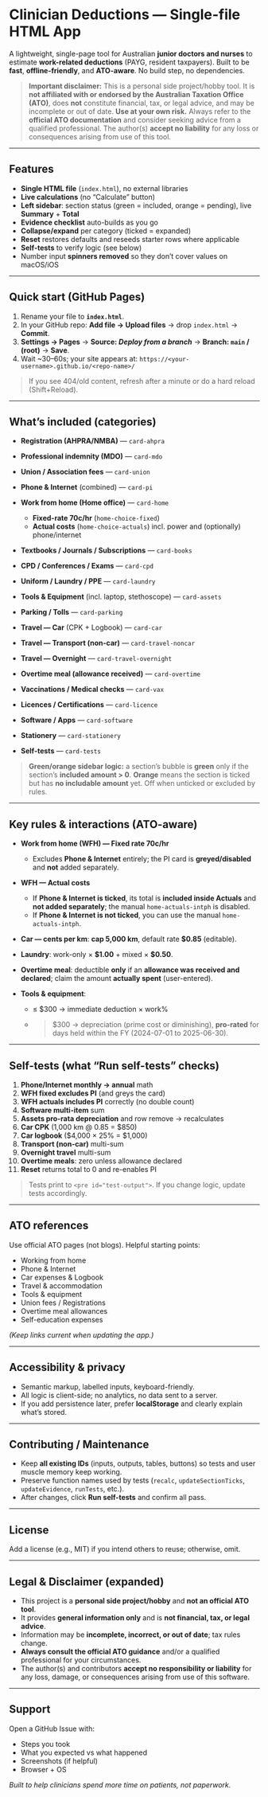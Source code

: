 # Clinician Deductions — Single-file HTML App

A lightweight, single-page tool for Australian **junior doctors and nurses** to estimate **work-related deductions** (PAYG, resident taxpayers). Built to be **fast**, **offline-friendly**, and **ATO-aware**. No build step, no dependencies.

> **Important disclaimer:** This is a personal side project/hobby tool. It is **not affiliated with or endorsed by the Australian Taxation Office (ATO)**, does **not** constitute financial, tax, or legal advice, and may be incomplete or out of date. **Use at your own risk.** Always refer to the **official ATO documentation** and consider seeking advice from a qualified professional. The author(s) **accept no liability** for any loss or consequences arising from use of this tool.

---

## Features

* **Single HTML file** (`index.html`), no external libraries
* **Live calculations** (no “Calculate” button)
* **Left sidebar**: section status (green = included, orange = pending), live **Summary** + **Total**
* **Evidence checklist** auto-builds as you go
* **Collapse/expand** per category (ticked = expanded)
* **Reset** restores defaults and reseeds starter rows where applicable
* **Self-tests** to verify logic (see below)
* Number input **spinners removed** so they don’t cover values on macOS/iOS

---

## Quick start (GitHub Pages)

1. Rename your file to **`index.html`**.
2. In your GitHub repo: **Add file → Upload files** → drop `index.html` → **Commit**.
3. **Settings → Pages** → **Source: *Deploy from a branch*** → **Branch: `main` / (root)** → **Save**.
4. Wait \~30–60s; your site appears at:
   `https://<your-username>.github.io/<repo-name>/`

> If you see 404/old content, refresh after a minute or do a hard reload (Shift+Reload).

---

## What’s included (categories)

* **Registration (AHPRA/NMBA)** — `card-ahpra`
* **Professional indemnity (MDO)** — `card-mdo`
* **Union / Association fees** — `card-union`
* **Phone & Internet** (combined) — `card-pi`
* **Work from home (Home office)** — `card-home`

  * **Fixed-rate 70c/hr** (`home-choice-fixed`)
  * **Actual costs** (`home-choice-actuals`) incl. power and (optionally) phone/internet
* **Textbooks / Journals / Subscriptions** — `card-books`
* **CPD / Conferences / Exams** — `card-cpd`
* **Uniform / Laundry / PPE** — `card-laundry`
* **Tools & Equipment** (incl. laptop, stethoscope) — `card-assets`
* **Parking / Tolls** — `card-parking`
* **Travel — Car** (CPK + Logbook) — `card-car`
* **Travel — Transport (non-car)** — `card-travel-noncar`
* **Travel — Overnight** — `card-travel-overnight`
* **Overtime meal (allowance received)** — `card-overtime`
* **Vaccinations / Medical checks** — `card-vax`
* **Licences / Certifications** — `card-licence`
* **Software / Apps** — `card-software`
* **Stationery** — `card-stationery`
* **Self-tests** — `card-tests`

> **Green/orange sidebar logic:** a section’s bubble is **green** only if the section’s **included amount > 0**. **Orange** means the section is ticked but has **no includable amount** yet. Off when unticked or excluded by rules.

---

## Key rules & interactions (ATO-aware)

* **Work from home (WFH) — Fixed rate 70c/hr**

  * Excludes **Phone & Internet** entirely; the PI card is **greyed/disabled** and **not** added separately.

* **WFH — Actual costs**

  * If **Phone & Internet is ticked**, its total is **included inside Actuals** and **not added separately**; the manual `home-actuals-intph` is disabled.
  * If **Phone & Internet is not ticked**, you can use the manual `home-actuals-intph`.

* **Car — cents per km**: **cap 5,000 km**, default rate **\$0.85** (editable).

* **Laundry**: work-only × **\$1.00** + mixed × **\$0.50**.

* **Overtime meal**: deductible **only** if an **allowance was received and declared**; claim the amount **actually spent** (user-entered).

* **Tools & equipment**:

  * ≤ \$300 → immediate deduction × work%
  * > \$300 → depreciation (prime cost or diminishing), **pro-rated** for days held within the FY (2024-07-01 to 2025-06-30).

---

## Self-tests (what “Run self-tests” checks)

1. **Phone/Internet monthly → annual** math
2. **WFH fixed excludes PI** (and greys the card)
3. **WFH actuals includes PI** correctly (no double count)
4. **Software multi-item** sum
5. **Assets pro-rata depreciation** and row remove → recalculates
6. **Car CPK** (1,000 km @ 0.85 = \$850)
7. **Car logbook** (\$4,000 × 25% = \$1,000)
8. **Transport (non-car)** multi-sum
9. **Overnight travel** multi-sum
10. **Overtime meals**: zero unless allowance declared
11. **Reset** returns total to 0 and re-enables PI

> Tests print to `<pre id="test-output">`. If you change logic, update tests accordingly.

---

## ATO references

Use official ATO pages (not blogs). Helpful starting points:

* Working from home
* Phone & Internet
* Car expenses & Logbook
* Travel & accommodation
* Tools & equipment
* Union fees / Registrations
* Overtime meal allowances
* Self-education expenses

*(Keep links current when updating the app.)*

---

## Accessibility & privacy

* Semantic markup, labelled inputs, keyboard-friendly.
* All logic is client-side; no analytics, no data sent to a server.
* If you add persistence later, prefer **localStorage** and clearly explain what’s stored.

---

## Contributing / Maintenance

* Keep **all existing IDs** (inputs, outputs, tables, buttons) so tests and user muscle memory keep working.
* Preserve function names used by tests (`recalc`, `updateSectionTicks`, `updateEvidence`, `runTests`, etc.).
* After changes, click **Run self-tests** and confirm all pass.

---

## License

Add a license (e.g., MIT) if you intend others to reuse; otherwise, omit.

---

## Legal & Disclaimer (expanded)

* This project is a **personal side project/hobby** and **not an official ATO tool**.
* It provides **general information only** and is **not financial, tax, or legal advice**.
* Information may be **incomplete, incorrect, or out of date**; tax rules change.
* **Always consult the official ATO guidance** and/or a qualified professional for your circumstances.
* The author(s) and contributors **accept no responsibility or liability** for any loss, damage, or consequences arising from use of this software.

---

## Support

Open a GitHub Issue with:

* Steps you took
* What you expected vs what happened
* Screenshots (if helpful)
* Browser + OS

*Built to help clinicians spend more time on patients, not paperwork.*
